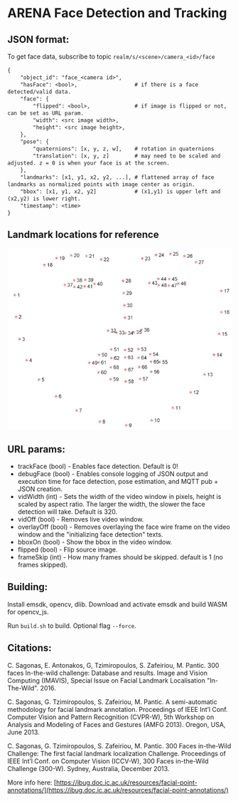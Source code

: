 # ARENA Face Detection and Tracking

## JSON format:

To get face data, subscribe to topic ```realm/s/<scene>/camera_<id>/face```

```
{
    "object_id": "face_<camera id>",
    "hasFace": <bool>,                  # if there is a face detected/valid data.
    "face": {
        "flipped": <bool>,              # if image is flipped or not, can be set as URL param.
        "width": <src image width>,
        "height": <src image height>,
    },
    "pose": {
        "quaternions": [x, y, z, w],    # rotation in quaternions
        "translation": [x, y, z]        # may need to be scaled and adjusted. z = 0 is when your face is at the screen.
    },
    "landmarks": [x1, y1, x2, y2, ...], # flattened array of face landmarks as normalized points with image center as origin.
    "bbox": [x1, y1, x2, y2]            # (x1,y1) is upper left and (x2,y2) is lower right.
    "timestamp": <time>
}
```
## Landmark locations for reference
![landmarks](./img/face_landmarks.jpg)

## URL params:

- trackFace (bool)      - Enables face detection. Default is 0!
- debugFace (bool)      - Enables console logging of JSON output and execution time for face detection, pose estimation, and MQTT pub + JSON creation.
- vidWidth (int)        - Sets the width of the video window in pixels, height is scaled by aspect ratio. The larger the width, the slower the face detection will take. Default is 320.
- vidOff (bool)         - Removes live video window.
- overlayOff (bool)     - Removes overlaying the face wire frame on the video window and the "initializing face detection" texts.
- bboxOn (bool)         - Show the bbox in the video window.
- flipped (bool)        - Flip source image.
- frameSkip (int)       - How many frames should be skipped. default is 1 (no frames skipped).

## Building:

Install emsdk, opencv, dlib. Download and activate emsdk and build WASM for opencv_js.

Run ```build.sh``` to build. Optional flag ```--force```.

## Citations:

C. Sagonas, E. Antonakos, G, Tzimiropoulos, S. Zafeiriou, M. Pantic. 300 faces In-the-wild challenge: Database and results. Image and Vision Computing (IMAVIS), Special Issue on Facial Landmark Localisation "In-The-Wild". 2016.

C. Sagonas, G. Tzimiropoulos, S. Zafeiriou, M. Pantic. A semi-automatic methodology for facial landmark annotation. Proceedings of IEEE Int’l Conf. Computer Vision and Pattern Recognition (CVPR-W), 5th Workshop on Analysis and Modeling of Faces and Gestures (AMFG 2013). Oregon, USA, June 2013.

C. Sagonas, G. Tzimiropoulos, S. Zafeiriou, M. Pantic. 300 Faces in-the-Wild Challenge: The first facial landmark localization Challenge. Proceedings of IEEE Int’l Conf. on Computer Vision (ICCV-W), 300 Faces in-the-Wild Challenge (300-W). Sydney, Australia, December 2013.

More info here: [https://ibug.doc.ic.ac.uk/resources/facial-point-annotations/](https://ibug.doc.ic.ac.uk/resources/facial-point-annotations/)
